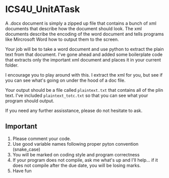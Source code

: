 # ICS4U_UnitATask

A .docx document is simply a zipped up file that contains a bunch of xml documents that describe how the document should look. The xml documents describe the encoding of the word document and tells programs like Mircrosoft Word how to output them to the screen.

Your job will be to take a word document and use python to extract the plain text from that document.
I've gone ahead and added some boilerplate code that extracts only the important xml document and places it in your current folder.

I encourage you to play around with this. I extract the xml for you, but see if you can see what's going on under the hood of a doc file.

Your output should be a file called ```plaintext.txt``` that contains all of the plin text. I've included ```plaintext_totc.txt``` so that you can see what your program should output.


If you need any further assisstance, please do not hesitate to ask.

## Important
1. Please comment your code. 
2. Use good variable names following proper pyton convention (snake_case)
3. You will be marked on coding style and program correctness
4. If your program does not compile, ask me what's up and I'll help... if it does not compile after the due date, you will be losing marks.
5. Have fun

